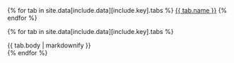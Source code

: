 <!--
Modelo:
[nome]:
  class: 'tab-left' # Classe CSS para a aba
  tabs:
    -
      id:     'json' # id da aba
      name:   'JSON' # nome de exibição
      active: true # é a aba ativa?
      body: |
        ```
        Corpo da aba, com suporte a Markdown
        ```
    -
      id:     'xml'
      name:   'XML'
      active: false
      body: |
        ```
        Corpo da aba, com suporte a Markdown
        ```
-->

<div class="mdl-tabs mdl-js-tabs mdl-js-ripple-effect">
  <div class="mdl-tabs__tab-bar {{ site.data[include.data][include.key].class }}">
    {% for tab in site.data[include.data][include.key].tabs %}
      <a href="#{{ tab.id }}" class="mdl-tabs__tab {% if tab.active %}is-active{% endif %}">{{ tab.name }}</a>
    {% endfor %}
  </div>

  {% for tab in site.data[include.data][include.key].tabs %}
    <div class="mdl-tabs__panel {% if tab.active %}is-active{% endif %}" id="{{ tab.id }}">
      {{ tab.body | markdownify }}
    </div>
  {% endfor %}
</div>